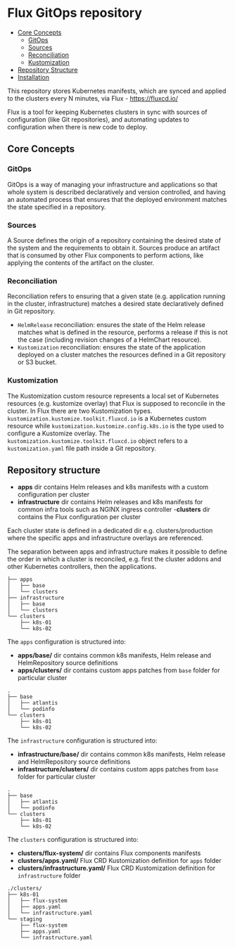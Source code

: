 Flux GitOps repository
======================

- [Core Concepts](#core-concepts)
  * [GitOps](#gitops)
  * [Sources](#sources)
  * [Reconciliation](#reconciliation)
  * [Kustomization](#kustomization)
- [Repository Structure](#repository-structure)
- [Installation](#installation)

This repository stores Kubernetes manifests, which are synced and applied to the clusters every N minutes, via Flux - https://fluxcd.io/

Flux is a tool for keeping Kubernetes clusters in sync with sources of configuration (like Git repositories), and automating updates to configuration when there is new code to deploy.

## Core Concepts
### GitOps
GitOps is a way of managing your infrastructure and applications so that whole system is described declaratively and version controlled, and having an automated process that ensures that the deployed environment matches the state specified in a repository.

### Sources
A Source defines the origin of a repository containing the desired state of the system and the requirements to obtain it. Sources produce an artifact that is consumed by other Flux components to perform actions, like applying the contents of the artifact on the cluster.

### Reconciliation
Reconciliation refers to ensuring that a given state (e.g. application running in the cluster, infrastructure) matches a desired state declaratively defined in Git repository.
- `HelmRelease` reconciliation: ensures the state of the Helm release matches what is defined in the resource, performs a release if this is not the case (including revision changes of a HelmChart resource).
- `Kustomization` reconciliation: ensures the state of the application deployed on a cluster matches the resources defined in a Git repository or S3 bucket.

### Kustomization
The Kustomization custom resource represents a local set of Kubernetes resources (e.g. kustomize overlay) that Flux is supposed to reconcile in the cluster. In Flux there are two Kustomization types. `kustomization.kustomize.toolkit.fluxcd.io` is a Kubernetes custom resource while `kustomization.kustomize.config.k8s.io` is the type used to configure a Kustomize overlay. The `kustomization.kustomize.toolkit.fluxcd.io` object refers to a `kustomization.yaml` file path inside a Git repository.

## Repository structure
- **apps** dir contains Helm releases and k8s manifests with a custom configuration per cluster
- **infrastructure** dir contains Helm releases and k8s manifests for common infra tools such as NGINX ingress controller
-**clusters** dir contains the Flux configuration per cluster

Each cluster state is defined in a dedicated dir e.g. clusters/production where the specific apps and infrastructure overlays are referenced.

The separation between apps and infrastructure makes it possible to define the order in which a cluster is reconciled, e.g. first the cluster addons and other Kubernetes controllers, then the applications.

```
├── apps
│   ├── base
│   └── clusters
├── infrastructure
│   ├── base
│   └── clusters
└── clusters
    ├── k8s-01
    └── k8s-02
```
The `apps` configuration is structured into:
- **apps/base/** dir contains common k8s manifests, Helm release and HelmRepository source definitions
- **apps/clusters/** dir contains custom apps patches from `base` folder for particular cluster
```
.
├── base
│   ├── atlantis
│   └── podinfo
└── clusters
    ├── k8s-01
    └── k8s-02
```

The `infrastructure` configuration is structured into:
- **infrastructure/base/** dir contains common k8s manifests, Helm release and HelmRepository source definitions
- **infrastructure/clusters/** dir contains custom apps patches from `base` folder for particular cluster
```
.
├── base
│   ├── atlantis
│   └── podinfo
└── clusters
    ├── k8s-01
    └── k8s-02
```

The `clusters` configuration is structured into:
- **clusters/flux-system/** dir contains Flux components manifests
- **clusters/apps.yaml/** Flux CRD Kustomization definition for `apps` folder
- **clusters/infrastructure.yaml/** Flux CRD Kustomization definition for `infrastructure` folder
```
./clusters/
├── k8s-01
│   ├── flux-system
│   ├── apps.yaml
│   └── infrastructure.yaml
└── staging
    ├── flux-system
    ├── apps.yaml
    └── infrastructure.yaml
```
